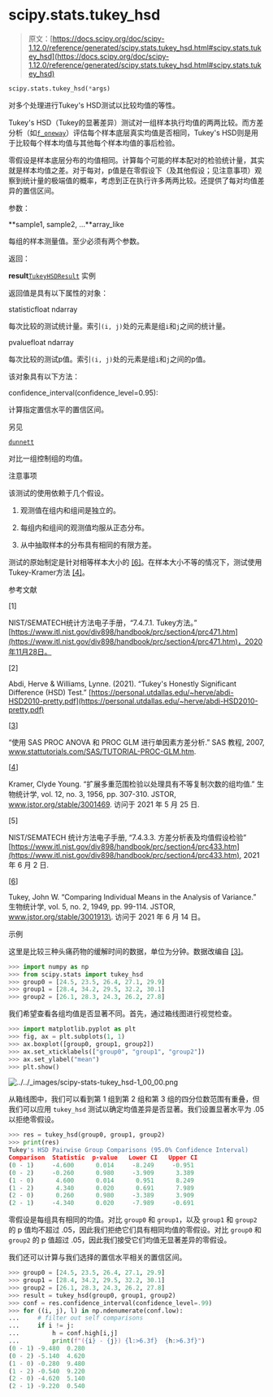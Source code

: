 # scipy.stats.tukey_hsd

> 原文：[https://docs.scipy.org/doc/scipy-1.12.0/reference/generated/scipy.stats.tukey_hsd.html#scipy.stats.tukey_hsd](https://docs.scipy.org/doc/scipy-1.12.0/reference/generated/scipy.stats.tukey_hsd.html#scipy.stats.tukey_hsd)

```py
scipy.stats.tukey_hsd(*args)
```

对多个处理进行Tukey's HSD测试以比较均值的等性。

Tukey's HSD（Tukey的显著差异）测试对一组样本执行均值的两两比较。而方差分析（如[`f_oneway`](scipy.stats.f_oneway.html#scipy.stats.f_oneway "scipy.stats.f_oneway")）评估每个样本底层真实均值是否相同，Tukey's HSD则是用于比较每个样本均值与其他每个样本均值的事后检验。

零假设是样本底层分布的均值相同。计算每个可能的样本配对的检验统计量，其实就是样本均值之差。对于每对，p值是在零假设下（及其他假设；见注意事项）观察到统计量的极端值的概率，考虑到正在执行许多两两比较。还提供了每对均值差异的置信区间。

参数：

**sample1, sample2, …**array_like

每组的样本测量值。至少必须有两个参数。

返回：

**result**[`TukeyHSDResult`](scipy.stats._result_classes.TukeyHSDResult.html#scipy.stats._result_classes.TukeyHSDResult "scipy.stats._result_classes.TukeyHSDResult") 实例

返回值是具有以下属性的对象：

statisticfloat ndarray

每次比较的测试统计量。索引`(i, j)`处的元素是组`i`和`j`之间的统计量。

pvaluefloat ndarray

每次比较的测试p值。索引`(i, j)`处的元素是组`i`和`j`之间的p值。

该对象具有以下方法：

confidence_interval(confidence_level=0.95):

计算指定置信水平的置信区间。

另见

[`dunnett`](scipy.stats.dunnett.html#scipy.stats.dunnett "scipy.stats.dunnett")

对比一组控制组的均值。

注意事项

该测试的使用依赖于几个假设。

1.  观测值在组内和组间是独立的。

1.  每组内和组间的观测值均服从正态分布。

1.  从中抽取样本的分布具有相同的有限方差。

测试的原始制定是针对相等样本大小的 [[6]](#rad00d98a3dcd-6)。在样本大小不等的情况下，测试使用Tukey-Kramer方法 [[4]](#rad00d98a3dcd-4)。

参考文献

[1]

NIST/SEMATECH统计方法电子手册，“7.4.7.1\. Tukey方法。” [https://www.itl.nist.gov/div898/handbook/prc/section4/prc471.htm](https://www.itl.nist.gov/div898/handbook/prc/section4/prc471.htm)，2020年11月28日。

[2]

Abdi, Herve & Williams, Lynne. (2021). “Tukey's Honestly Significant Difference (HSD) Test.” [https://personal.utdallas.edu/~herve/abdi-HSD2010-pretty.pdf](https://personal.utdallas.edu/~herve/abdi-HSD2010-pretty.pdf)

[[3](#id9)]

“使用 SAS PROC ANOVA 和 PROC GLM 进行单因素方差分析.” SAS 教程, 2007, www.stattutorials.com/SAS/TUTORIAL-PROC-GLM.htm.

[[4](#id2)]

Kramer, Clyde Young. “扩展多重范围检验以处理具有不等复制次数的组均值.” 生物统计学, vol. 12, no. 3, 1956, pp. 307-310\. JSTOR, www.jstor.org/stable/3001469. 访问于 2021 年 5 月 25 日.

[5]

NIST/SEMATECH 统计方法电子手册, “7.4.3.3. 方差分析表及均值假设检验” [https://www.itl.nist.gov/div898/handbook/prc/section4/prc433.htm](https://www.itl.nist.gov/div898/handbook/prc/section4/prc433.htm), 2021 年 6 月 2 日.

[[6](#id1)]

Tukey, John W. “Comparing Individual Means in the Analysis of Variance.” 生物统计学, vol. 5, no. 2, 1949, pp. 99-114\. JSTOR, www.jstor.org/stable/3001913\. 访问于 2021 年 6 月 14 日。

示例

这里是比较三种头痛药物的缓解时间的数据，单位为分钟。数据改编自 [[3]](#rad00d98a3dcd-3)。

```py
>>> import numpy as np
>>> from scipy.stats import tukey_hsd
>>> group0 = [24.5, 23.5, 26.4, 27.1, 29.9]
>>> group1 = [28.4, 34.2, 29.5, 32.2, 30.1]
>>> group2 = [26.1, 28.3, 24.3, 26.2, 27.8] 
```

我们希望查看各组均值是否显著不同。首先，通过箱线图进行视觉检查。

```py
>>> import matplotlib.pyplot as plt
>>> fig, ax = plt.subplots(1, 1)
>>> ax.boxplot([group0, group1, group2])
>>> ax.set_xticklabels(["group0", "group1", "group2"]) 
>>> ax.set_ylabel("mean") 
>>> plt.show() 
```

![../../_images/scipy-stats-tukey_hsd-1_00_00.png](../Images/a1e89ebedb176333bb87db0756964562.png)

从箱线图中，我们可以看到第 1 组到第 2 组和第 3 组的四分位数范围有重叠，但我们可以应用 `tukey_hsd` 测试以确定均值差异是否显著。我们设置显著水平为 .05 以拒绝零假设。

```py
>>> res = tukey_hsd(group0, group1, group2)
>>> print(res)
Tukey's HSD Pairwise Group Comparisons (95.0% Confidence Interval)
Comparison  Statistic  p-value   Lower CI   Upper CI
(0 - 1)     -4.600      0.014     -8.249     -0.951
(0 - 2)     -0.260      0.980     -3.909      3.389
(1 - 0)      4.600      0.014      0.951      8.249
(1 - 2)      4.340      0.020      0.691      7.989
(2 - 0)      0.260      0.980     -3.389      3.909
(2 - 1)     -4.340      0.020     -7.989     -0.691 
```

零假设是每组具有相同的均值。对比 `group0` 和 `group1`，以及 `group1` 和 `group2` 的 p 值均不超过 .05，因此我们拒绝它们具有相同均值的零假设。对比 `group0` 和 `group2` 的 p 值超过 .05，因此我们接受它们均值无显著差异的零假设。

我们还可以计算与我们选择的置信水平相关的置信区间。

```py
>>> group0 = [24.5, 23.5, 26.4, 27.1, 29.9]
>>> group1 = [28.4, 34.2, 29.5, 32.2, 30.1]
>>> group2 = [26.1, 28.3, 24.3, 26.2, 27.8]
>>> result = tukey_hsd(group0, group1, group2)
>>> conf = res.confidence_interval(confidence_level=.99)
>>> for ((i, j), l) in np.ndenumerate(conf.low):
...     # filter out self comparisons
...     if i != j:
...         h = conf.high[i,j]
...         print(f"({i} - {j}) {l:>6.3f}  {h:>6.3f}")
(0 - 1) -9.480  0.280
(0 - 2) -5.140  4.620
(1 - 0) -0.280  9.480
(1 - 2) -0.540  9.220
(2 - 0) -4.620  5.140
(2 - 1) -9.220  0.540 
```
